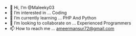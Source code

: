- 👋 Hi, I’m @Maleeky03
- 👀 I’m interested in ... Coding
- 🌱 I’m currently learning ... PHP And Python
- 💞️ I’m looking to collaborate on ... Experienced Programmers 
- 📫 How to reach me ... ameermansur72@gmail.com

<!---
Maleeky03/Maleeky03 is a ✨ special ✨ repository because its `README.md` (this file) appears on your GitHub profile.
You can click the Preview link to take a look at your changes.
--->
